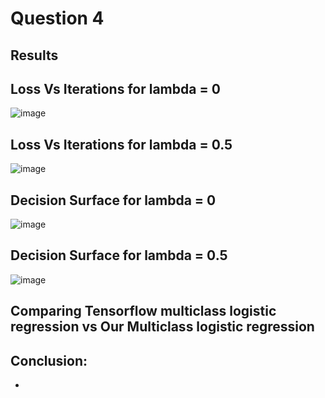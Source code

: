 # Question 4

## Results

## Loss Vs Iterations for lambda = 0
![image](Plots/Question4_LossVsIterations_lambda0.png)

## Loss Vs Iterations for lambda = 0.5
![image](Plots/Question4_LossVsIterations_lambda0.5.png)

## Decision Surface for lambda = 0
![image](Plots/Question4_DecisionSurface_lambda0.png)

## Decision Surface for lambda = 0.5
![image](Plots/Question4_DecisionSurface_lambda0.5.png)


## Comparing Tensorflow multiclass logistic regression vs Our Multiclass logistic regression

## Conclusion:
* <?>
